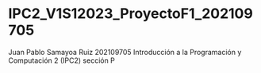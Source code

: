 # IPC2_V1S12023_ProyectoF1_202109705
Juan Pablo Samayoa Ruiz
202109705
Introducción a la Programación y Computación 2 (IPC2) sección P
